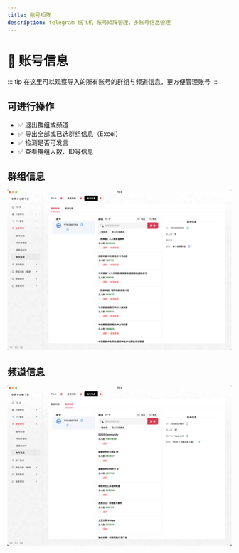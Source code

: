 ```yaml
---
title: 账号矩阵
description: telegram 纸飞机 账号矩阵管理，多账号信息管理
---
```


# 🔎 账号信息

::: tip
在这里可以观察导入的所有账号的群组与频道信息，更方便管理账号
:::

<VideoLink type="账号信息"  />

## 可进行操作

- ✅ 退出群组或频道
- ✅ 导出全部或已选群组信息（Excel）
- ✅ 检测是否可发言
- ✅ 查看群组人数、ID等信息

## 群组信息

![](../assets/account/accinfo_1.png)

## 频道信息

![](../assets/account/accinfo_2.png)

